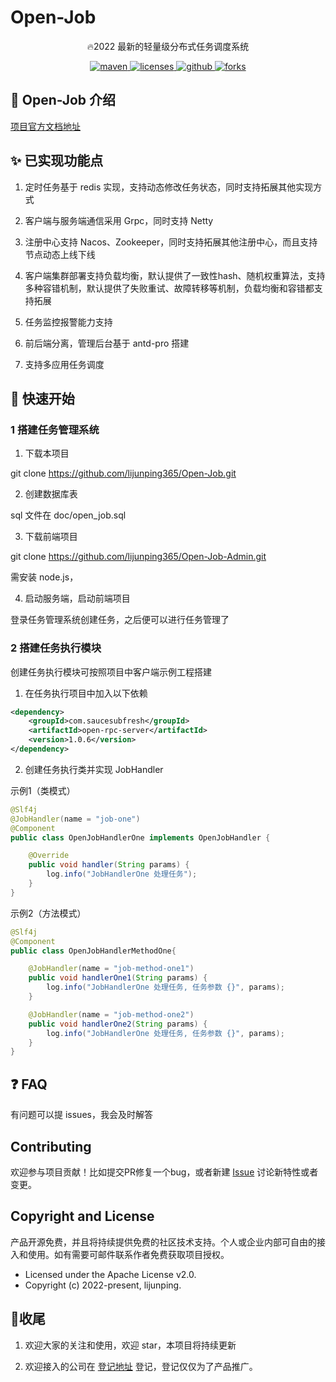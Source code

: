# Open-Job

<p align="center">
🔥2022 最新的轻量级分布式任务调度系统
</p>

<p align="center">
  <a href="https://search.maven.org/search?q=g:com.saucesubfresh%20a:open-starter-*">
    <img alt="maven" src="https://img.shields.io/github/v/release/lijunping365/Open-Job?include_prereleases&logo=Open-Job&style=plastic">
  </a>

  <a href="https://www.apache.org/licenses/LICENSE-2.0">
    <img alt="licenses" src="https://img.shields.io/badge/license-Apache%202-4EB1BA.svg?style=flat-square">
  </a>

  <a href="https://github.com/lijunping365/Open-Job">
    <img alt="github" src="https://badgen.net/github/stars/lijunping365/Open-Job?icon=github" >
  </a>
  
  <a href="https://github.com/lijunping365/Open-Job">
      <img alt="forks" src="https://badgen.net/github/forks/lijunping365/Open-Job?icon=github&color=4ab8a1" >
    </a>
</p>

## 🎨 Open-Job 介绍

[项目官方文档地址](https://lijunping365.github.io/#/)

## ✨ 已实现功能点

1. 定时任务基于 redis 实现，支持动态修改任务状态，同时支持拓展其他实现方式

2. 客户端与服务端通信采用 Grpc，同时支持 Netty

3. 注册中心支持 Nacos、Zookeeper，同时支持拓展其他注册中心，而且支持节点动态上线下线

4. 客户端集群部署支持负载均衡，默认提供了一致性hash、随机权重算法，支持多种容错机制，默认提供了失败重试、故障转移等机制，负载均衡和容错都支持拓展

5. 任务监控报警能力支持

6. 前后端分离，管理后台基于 antd-pro 搭建

7. 支持多应用任务调度

## 🍪 快速开始

### 1 搭建任务管理系统

1. 下载本项目

git clone https://github.com/lijunping365/Open-Job.git

2. 创建数据库表

sql 文件在 doc/open_job.sql

3. 下载前端项目

git clone https://github.com/lijunping365/Open-Job-Admin.git

需安装 node.js，

4. 启动服务端，启动前端项目

登录任务管理系统创建任务，之后便可以进行任务管理了

### 2 搭建任务执行模块

创建任务执行模块可按照项目中客户端示例工程搭建

1. 在任务执行项目中加入以下依赖

```xml
<dependency>
    <groupId>com.saucesubfresh</groupId>
    <artifactId>open-rpc-server</artifactId>
    <version>1.0.6</version>
</dependency>
```

2. 创建任务执行类并实现 JobHandler

示例1（类模式）

```java
@Slf4j
@JobHandler(name = "job-one")
@Component
public class OpenJobHandlerOne implements OpenJobHandler {

    @Override
    public void handler(String params) {
        log.info("JobHandlerOne 处理任务");
    }
}
```

示例2（方法模式）

```java
@Slf4j
@Component
public class OpenJobHandlerMethodOne{

    @JobHandler(name = "job-method-one1")
    public void handlerOne1(String params) {
        log.info("JobHandlerOne 处理任务, 任务参数 {}", params);
    }

    @JobHandler(name = "job-method-one2")
    public void handlerOne2(String params) {
        log.info("JobHandlerOne 处理任务, 任务参数 {}", params);
    }
}
```

## ❓ FAQ

有问题可以提 issues，我会及时解答

## Contributing

欢迎参与项目贡献！比如提交PR修复一个bug，或者新建 [Issue](https://github.com/lijunping365/Open-Job/issues/) 讨论新特性或者变更。

## Copyright and License

产品开源免费，并且将持续提供免费的社区技术支持。个人或企业内部可自由的接入和使用。如有需要可邮件联系作者免费获取项目授权。

- Licensed under the Apache License v2.0.
- Copyright (c) 2022-present, lijunping.

## 🎉收尾

1. 欢迎大家的关注和使用，欢迎 star，本项目将持续更新

2. 欢迎接入的公司在 [登记地址](https://github.com/lijunping365/Open-Job/issues/1 ) 登记，登记仅仅为了产品推广。
